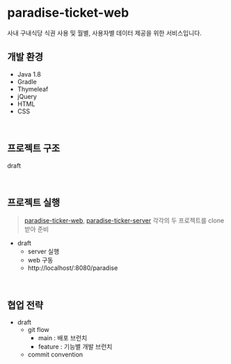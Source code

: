 # paradise-ticket-web
사내 구내식당 식권 사용 및 월별, 사용자별 데이터 제공을 위한 서비스입니다.

## 개발 환경
- Java 1.8
- Gradle
- Thymeleaf
- jQuery
- HTML
- CSS

<br>

## 프로젝트 구조
draft

<br>

## 프로젝트 실행
> [paradise-ticker-web](https://github.com/jn4624/paradase-ticket-web), [paradise-ticker-server](https://github.com/jn4624/paradase-ticket-server)
각각의 두 프로젝트를 clone 받아 준비

- draft
  - server 실행
  - web 구동
  - http://localhost/:8080/paradise

<br>

## 협업 전략
- draft
  - git flow
    - main : 배포 브런치
    - feature : 기능별 개발 브런치
  - commit convention
  
